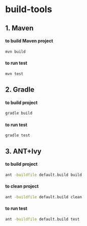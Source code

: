 # build-tools
## 1. Maven
#### to build Maven project
```bash
mvn build
```
#### to run test
```bash
mvn test
```
## 2. Gradle
#### to build project
```bash
gradle build
```
#### to run test
```bash
gradle test
```
## 3. ANT+Ivy
#### to build project
```bash
ant -buildfile default.build build
```
#### to clean project
```bash
ant -buildfile default.build clean
```
#### to run test
```bash
ant -buildfile default.build test
```